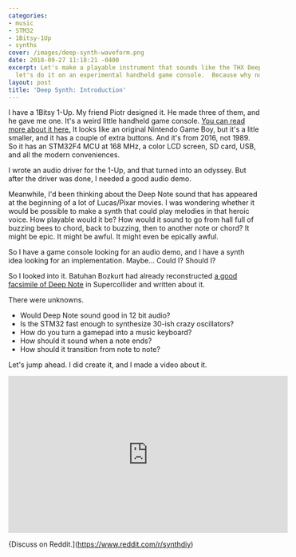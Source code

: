 ```yaml
---
categories:
- music
- STM32
- 1Bitsy-1Up
- synths
cover: /images/deep-synth-waveform.png
date: 2018-09-27 11:18:21 -0400
excerpt: Let's make a playable instrument that sounds like the THX Deep Note.  And
  let's do it on an experimental handheld game console.  Because why not?
layout: post
title: 'Deep Synth: Introduction'
---
```


I have a 1Bitsy 1-Up.  My friend Piotr designed it.  He made three of
them, and he gave me one.  It's a weird little handheld game console.
[You can read more about it here.](https://hackaday.io/project/25632-1bitsy-1up)
It looks like an original Nintendo Game Boy, but it's a litle smaller,
and it has a couple of extra buttons.  And it's from 2016, not 1989.
So it has an STM32F4 MCU at 168 MHz, a color LCD screen, SD
card, USB, and all the modern conveniences.

I wrote an audio driver for the 1-Up, and that turned into an odyssey.
But after the driver was done, I needed a good audio demo.

Meanwhile, I'd been thinking about the Deep Note sound that has
appeared at the beginning of a lot of Lucas/Pixar movies.  I was
wondering whether it would be possible to make a synth that could play
melodies in that heroic voice.  How playable would it be?  How would
it sound to go from hall full of buzzing bees to chord, back to
buzzing, then to another note or chord?  It might be epic.  It
might be awful.  It might even be epically awful.

So I have a game console looking for an audio demo, and I have
a synth idea looking for an implementation.  Maybe...  Could I?
Should I?

So I looked into it.  Batuhan Bozkurt had already reconstructed
[a good facsimile of Deep Note](http://earslap.com/article/recreating-the-thx-deep-note.html)
in Supercollider and written about it.

There were unknowns.

- Would Deep Note sound good in 12 bit audio?
- Is the STM32 fast enough to synthesize 30-ish crazy oscillators?
- How do you turn a gamepad into a music keyboard?
- How should it sound when a note ends?
- How should it transition from note to note?

Let's jump ahead.  I did create it, and I made a video about it.

<iframe width="560" height="315"
src="https://www.youtube.com/embed/wK5Sz6IzRqE" frameborder="0"
allowfullscreen></iframe>
<br>



{Discuss on Reddit.](https://www.reddit.com/r/synthdiy)
